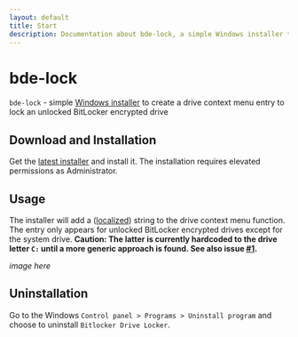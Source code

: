 ```yaml
---
layout: default
title: Start
description: Documentation about bde-lock, a simple Windows installer to create a drive context menu entry to lock and unlocked BitLocker encrypted drive, and the registry keys it creates and the files it installs
---
```


# bde-lock

`bde-lock` - simple [Windows installer](https://github.com/dleidert/bde-lock/releases/latest) to create a drive context menu entry to lock an unlocked BitLocker encrypted drive

## Download and Installation

Get the [latest installer](https://github.com/dleidert/bde-lock/releases/latest) and install it. The installation requires elevated permissions as Administrator.

## Usage

The installer will add a ([localized](./translation)) string to the drive context menu function. The entry only appears for unlocked BitLocker encrypted drives except for the system drive. **Caution: The latter is currently hardcoded to the drive letter `C:` until a more generic approach is found. See also issue [#1](https://github.com/dleidert/bde-lock/issues/1).**

*image here*

## Uninstallation

Go to the Windows `Control panel > Programs > Uninstall program` and choose to uninstall `Bitlocker Drive Locker`.
